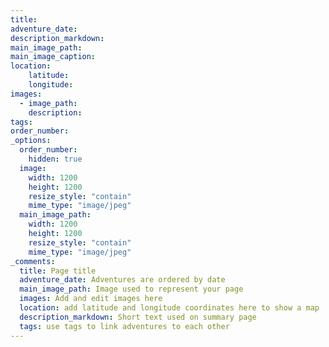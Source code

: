 ```yaml
---
title:
adventure_date:
description_markdown: 
main_image_path:
main_image_caption:
location:
    latitude: 
    longitude: 
images:
  - image_path:
    description:
tags:
order_number:
_options:
  order_number:
    hidden: true
  image:
    width: 1200
    height: 1200
    resize_style: "contain"
    mime_type: "image/jpeg"
  main_image_path:
    width: 1200
    height: 1200
    resize_style: "contain"
    mime_type: "image/jpeg"
_comments:
  title: Page title
  adventure_date: Adventures are ordered by date
  main_image_path: Image used to represent your page
  images: Add and edit images here
  location: add latitude and longitude coordinates here to show a map
  description_markdown: Short text used on summary page
  tags: use tags to link adventures to each other
---
```

